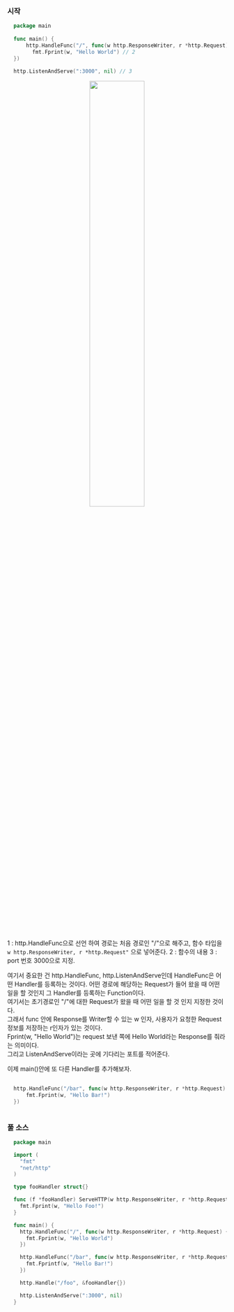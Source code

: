 ### 시작

``` Go
  package main
  
  func main() {
      http.HandleFunc("/", func(w http.ResponseWriter, r *http.Request) { // 1
        fmt.Fprint(w, "Hello World") // 2
  })
  
  http.ListenAndServe(":3000", nil) // 3
```

<p align = "center"> <img src = "https://user-images.githubusercontent.com/33046341/93288924-f7969a80-f817-11ea-96c0-406c7b274794.png" width = 50%> </img></p>


1 : http.HandleFunc으로 선언 하여 경로는 처음 경로인 "/"으로 해주고, 함수 타입을 <code>w http.ResponseWriter, r *http.Request"</code> 으로 넣어준다.
2 : 함수의 내용
3 : port 번호 3000으로 지정.

여기서 중요한 건 http.HandleFunc, http.ListenAndServe인데 HandleFunc은 어떤 Handler를 등록하는 것이다. 어떤 경로에 해당하는 Request가 들어 왔을 때 어떤 일을 할 것인지 그 Handler를 등록하는 Function이다. <br />
여기서는 초기경로인 "/"에 대한 Request가 왔을 때 어떤 일을 할 것 인지 지정한 것이다. <br />
그래서 func 안에 Response를 Writer할 수 있는 w 인자, 사용자가 요청한 Request정보를 저장하는 r인자가 있는 것이다. <br />
Fprint(w, "Hello World")는 request 보낸 쪽에 Hello World라는 Response를 줘라는 의미이다.<br />
그리고 ListenAndServe이라는 곳에 기다리는 포트를 적어준다. <br />

이제 main()안에 또 다른 Handler를 추가해보자.

``` Go
  
  http.HandleFunc("/bar", func(w http.ResponseWriter, r *http.Request) {
      fmt.Fprint(w, "Hello Bar!")
  })
    
```

### 풀 소스

``` Go
  package main

  import (
    "fmt"
    "net/http"
  )

  type fooHandler struct{}

  func (f *fooHandler) ServeHTTP(w http.ResponseWriter, r *http.Request) {
    fmt.Fprint(w, "Hello Foo!")
  }

  func main() {
    http.HandleFunc("/", func(w http.ResponseWriter, r *http.Request) {
      fmt.Fprint(w, "Hello World")
    })

    http.HandleFunc("/bar", func(w http.ResponseWriter, r *http.Request) {
      fmt.Fprintf(w, "Hello Bar!")
    })

    http.Handle("/foo", &fooHandler{})

    http.ListenAndServe(":3000", nil)
  }

```
